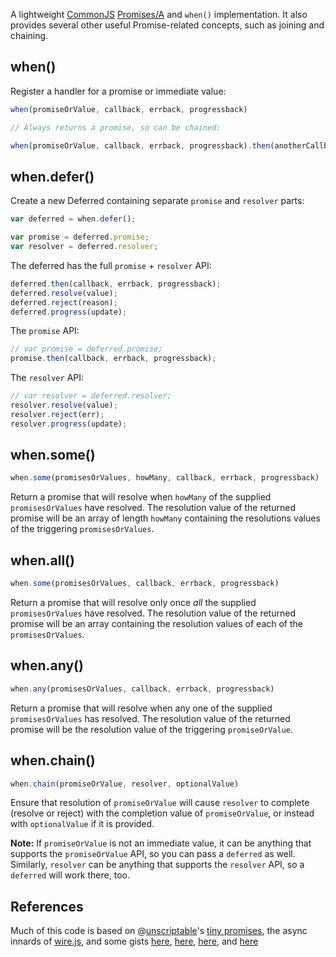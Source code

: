 A lightweight [CommonJS](http://wiki.commonjs.org/wiki/Promises) [Promises/A](http://wiki.commonjs.org/wiki/Promises/A) and `when()` implementation.  It also provides several other useful Promise-related concepts, such as joining and chaining.

when()
------

Register a handler for a promise or immediate value:

```javascript
when(promiseOrValue, callback, errback, progressback)

// Always returns a promise, so can be chained:

when(promiseOrValue, callback, errback, progressback).then(anotherCallback, anotherErrback, anotherProgressback)
```

when.defer()
------------

Create a new Deferred containing separate `promise` and `resolver` parts:

```javascript
var deferred = when.defer();

var promise = deferred.promise;
var resolver = deferred.resolver;
```

The deferred has the full `promise` + `resolver` API:

```javascript
deferred.then(callback, errback, progressback);
deferred.resolve(value);
deferred.reject(reason);
deferred.progress(update);
```

The `promise` API:

```javascript
// var promise = deferred.promise;
promise.then(callback, errback, progressback);
```

The `resolver` API:

```javascript
// var resolver = deferred.resolver;
resolver.resolve(value);
resolver.reject(err);
resolver.progress(update);
```

when.some()
-----------

```javascript
when.some(promisesOrValues, howMany, callback, errback, progressback)
```

Return a promise that will resolve when `howMany` of the supplied `promisesOrValues` have resolved.  The resolution value of the returned promise will be an array of length `howMany` containing the resolutions values of the triggering `promisesOrValues`.

when.all()
----------

```javascript
when.some(promisesOrValues, callback, errback, progressback)
```

Return a promise that will resolve only once *all* the supplied `promisesOrValues` have resolved.  The resolution value of the returned promise will be an array containing the resolution values of each of the `promisesOrValues`.

when.any()
----------

```javascript
when.any(promisesOrValues, callback, errback, progressback)
```

Return a promise that will resolve when any one of the supplied `promisesOrValues` has resolved.  The resolution value of the returned promise will be the resolution value of the triggering `promiseOrValue`.

when.chain()
------------

```javascript
when.chain(promiseOrValue, resolver, optionalValue)
```

Ensure that resolution of `promiseOrValue` will cause `resolver` to complete (resolve or reject) with the completion value of `promiseOrValue`, or instead with `optionalValue` if it is provided.

**Note:** If `promiseOrValue` is not an immediate value, it can be anything that supports the `promiseOrValue` API, so you can pass a `deferred` as well.  Similarly, `resolver` can be anything that supports the `resolver` API, so a `deferred` will work there, too.

References
----------

Much of this code is based on @[unscriptable](http://github.com/unscriptable)'s [tiny promises](http://github.com/unscriptable/promises), the async innards of [wire.js](http://github.com/briancavalier/wire), and some gists [here](https://gist.github.com/870729), [here](https://gist.github.com/892345), [here](https://gist.github.com/894356), and [here](https://gist.github.com/894360)
